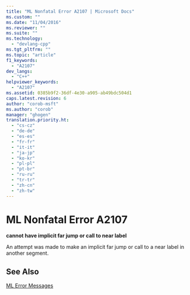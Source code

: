 ```yaml
---
title: "ML Nonfatal Error A2107 | Microsoft Docs"
ms.custom: ""
ms.date: "11/04/2016"
ms.reviewer: ""
ms.suite: ""
ms.technology: 
  - "devlang-cpp"
ms.tgt_pltfrm: ""
ms.topic: "article"
f1_keywords: 
  - "A2107"
dev_langs: 
  - "C++"
helpviewer_keywords: 
  - "A2107"
ms.assetid: 0385b9f2-36df-4e30-a905-ab49bdc504d1
caps.latest.revision: 6
author: "corob-msft"
ms.author: "corob"
manager: "ghogen"
translation.priority.ht: 
  - "cs-cz"
  - "de-de"
  - "es-es"
  - "fr-fr"
  - "it-it"
  - "ja-jp"
  - "ko-kr"
  - "pl-pl"
  - "pt-br"
  - "ru-ru"
  - "tr-tr"
  - "zh-cn"
  - "zh-tw"
---
```

# ML Nonfatal Error A2107
**cannot have implicit far jump or call to near label**  
  
 An attempt was made to make an implicit far jump or call to a near label in another segment.  
  
## See Also  
 [ML Error Messages](../../assembler/masm/ml-error-messages.md)